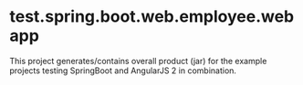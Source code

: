 # test.spring.boot.web.employee.webapp

This project generates/contains overall product (jar) for the example projects testing SpringBoot and AngularJS 2 in combination.
